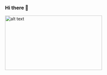 ### Hi there 👋

<!--
**NoctisLucisCaelum114/NoctisLucisCaelum114** is a ✨ _special_ ✨ repository because its `README.md` (this file) appears on your GitHub profile.

Here are some ideas to get you started:

- 🔭 I’m currently working on ...
- 🌱 I’m currently learning ...
- 👯 I’m looking to collaborate on ...
- 🤔 I’m looking for help with ...
- 💬 Ask me about ...
- 📫 How to reach me: ...
- 😄 Pronouns: ...
- ⚡ Fun fact: ...
-->
<img src="https://smd-cms.nasa.gov/wp-content/uploads/2023/06/webb-flickr-52259221868-30e1c78f0c-4k-jpg.webp)https://smd-cms.nasa.gov/wp-content/uploads/2023/06/webb-flickr-52259221868-30e1c78f0c-4k-jpg.webp" alt="alt text" width="320" height="180">
